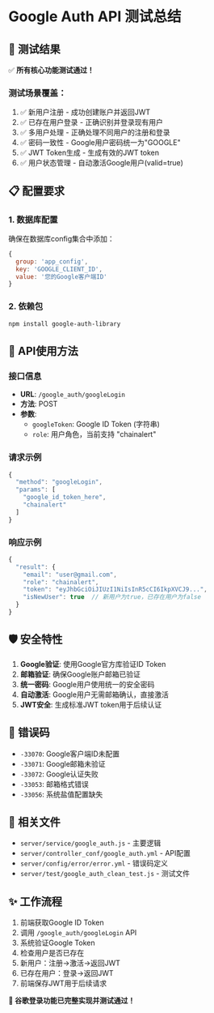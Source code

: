 # Google Auth API 测试总结

## 🎯 测试结果
✅ **所有核心功能测试通过！**

### 测试场景覆盖：
1. ✅ 新用户注册 - 成功创建账户并返回JWT
2. ✅ 已存在用户登录 - 正确识别并登录现有用户  
3. ✅ 多用户处理 - 正确处理不同用户的注册和登录
4. ✅ 密码一致性 - Google用户密码统一为"GOOGLE"
5. ✅ JWT Token生成 - 生成有效的JWT token
6. ✅ 用户状态管理 - 自动激活Google用户(valid=true)

## 📋 配置要求

### 1. 数据库配置
确保在数据库config集合中添加：
```javascript
{
  group: 'app_config',
  key: 'GOOGLE_CLIENT_ID', 
  value: '您的Google客户端ID'
}
```

### 2. 依赖包
```bash
npm install google-auth-library
```

## 🚀 API使用方法

### 接口信息
- **URL**: `/google_auth/googleLogin`
- **方法**: POST
- **参数**: 
  - `googleToken`: Google ID Token (字符串)
  - `role`: 用户角色，当前支持 "chainalert"

### 请求示例
```javascript
{
  "method": "googleLogin",
  "params": [
    "google_id_token_here",
    "chainalert"
  ]
}
```

### 响应示例
```javascript
{
  "result": {
    "email": "user@gmail.com",
    "role": "chainalert",
    "token": "eyJhbGciOiJIUzI1NiIsInR5cCI6IkpXVCJ9...",
    "isNewUser": true  // 新用户为true，已存在用户为false
  }
}
```

## 🛡️ 安全特性

1. **Google验证**: 使用Google官方库验证ID Token
2. **邮箱验证**: 确保Google账户邮箱已验证
3. **统一密码**: Google用户使用统一的安全密码
4. **自动激活**: Google用户无需邮箱确认，直接激活
5. **JWT安全**: 生成标准JWT token用于后续认证

## 🔧 错误码

- `-33070`: Google客户端ID未配置
- `-33071`: Google邮箱未验证
- `-33072`: Google认证失败
- `-33053`: 邮箱格式错误
- `-33056`: 系统盐值配置缺失

## 📁 相关文件

- `server/service/google_auth.js` - 主要逻辑
- `server/controller_conf/google_auth.yml` - API配置
- `server/config/error/error.yml` - 错误码定义
- `server/test/google_auth_clean_test.js` - 测试文件

## ✨ 工作流程

1. 前端获取Google ID Token
2. 调用 `/google_auth/googleLogin` API
3. 系统验证Google Token
4. 检查用户是否已存在
5. 新用户：注册→激活→返回JWT
6. 已存在用户：登录→返回JWT
7. 前端保存JWT用于后续请求

**🎊 谷歌登录功能已完整实现并测试通过！**
